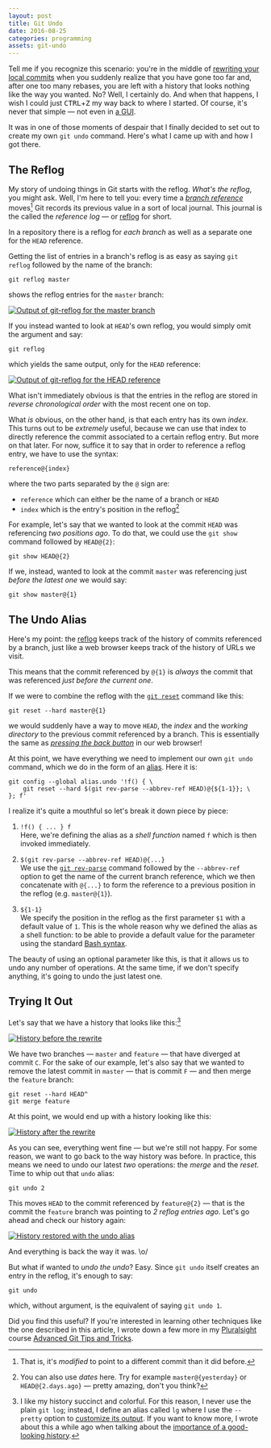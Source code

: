 ```yaml
---
layout: post
title: Git Undo
date: 2016-08-25
categories: programming
assets: git-undo
---
```


Tell me if you recognize this scenario: you're in the middle of [rewriting your local commits](http://megakemp.com/2014/08/14/the-importance-of-a-good-looking-history) when you suddenly realize that you have gone too far and, after one too many rebases, you are left with a history that looks nothing like the way you wanted. No? Well, I certainly do. And when that happens, I wish I could just <kbd>CTRL</kbd>+<kbd>Z</kbd> my way back to where I started. Of course, it's never that simple — not even in [a GUI](https://vimeo.com/171317261).

It was in one of those moments of despair that I finally decided to set out to create my own `git undo` command. Here's what I came up with and how I got there.

## The Reflog

My story of undoing things in Git starts with the reflog. _What's the reflog_, you might ask. Well, I'm here to tell you: every time a [_branch reference_](https://git-scm.com/book/en/v2/Git-Internals-Git-References) moves[^1] Git records its previous value in a sort of local journal. This journal is the called the _reference log_ — or [reflog][reflog-doc] for short.

In a repository there is a reflog for _each branch_ as well as a separate one for the `HEAD` reference.

Getting the list of entries in a branch's reflog is as easy as saying `git reflog` followed by the name of the branch:

    git reflog master

shows the reflog entries for the `master` branch:

<a href="{{ site.url }}/assets/{{ page.assets }}/git-reflog-master.png">
<img src="{{ site.url }}/assets/{{ page.assets }}/git-reflog-master.png"
     alt="Output of git-reflog for the master branch"
     title="Output of git-reflog for the master branch"
     class="screenshot" />
</a>

If you instead wanted to look at `HEAD`'s own reflog, you would simply omit the argument and say:

    git reflog

which yields the same output, only for the `HEAD` reference:

<a href="{{ site.url }}/assets/{{ page.assets }}/git-reflog-head.png">
<img src="{{ site.url }}/assets/{{ page.assets }}/git-reflog-head.png"
     alt="Output of git-reflog for the HEAD reference"
     title="Output of git-reflog for the HEAD reference"
     class="screenshot" />
</a>

What isn't immediately obvious is that the entries in the reflog are stored in _reverse chronological order_ with the most recent one on top.

What _is_ obvious, on the other hand, is that each entry has its own _index_. This turns out to be _extremely_ useful, because we can use that index to directly reference the commit associated to a certain reflog entry. But more on that later. For now, suffice it to say that in order to reference a reflog entry, we have to use the syntax:

    reference@{index}

where the two parts separated by the `@` sign are:

- `reference` which can either be the name of a branch or `HEAD`
- `index` which is the entry's position in the reflog[^2]

For example, let's say that we wanted to look at the commit `HEAD` was referencing _two positions ago_. To do that, we could use the `git show` command followed by `HEAD@{2}`:

    git show HEAD@{2}

If we, instead, wanted to look at the commit `master` was referencing just _before the latest one_ we would say:

    git show master@{1}

## The Undo Alias

Here's my point: the [reflog][reflog-doc] keeps track of the history of commits referenced by a branch, just like a web browser keeps track of the history of URLs we visit.

<div class="note">
<p>
<i class="fa fa-bullhorn fa-2x pull-left"></i>
This means that the commit referenced by <code>@{1}</code> is <em>always</em> the commit that was referenced <em>just before the current one</em>.
</p>
</div>

If we were to combine the reflog with the [`git reset`](https://git-scm.com/docs/git-reset) command like this:

    git reset --hard master@{1}

we would suddenly have a way to move `HEAD`, the _index_ and the _working directory_ to the previous commit referenced by a branch. This is essentially the same as [_pressing the back button_](http://stackoverflow.com/q/1313788/26396) in our web browser!

At this point, we have everything we need to implement our own `git undo` command, which we do in the form of an [alias][alias-doc]. Here it is:

```shell
git config --global alias.undo '!f() { \
    git reset --hard $(git rev-parse --abbrev-ref HEAD)@{${1-1}}; \
}; f'
```

I realize it's quite a mouthful so let's break it down piece by piece:

1. `!f() { ... } f`<br/>
Here, we're defining the alias as a _shell function_ named `f` which is then invoked immediately.

2. `$(git rev-parse --abbrev-ref HEAD)@{...}`<br/>
We use the [`git rev-parse`][rev-parse-doc] command followed by the `--abbrev-ref` option to get the name of the current branch reference, which we then concatenate with `@{...}` to form the reference to a previous position in the reflog (e.g. `master@{1}`).

3. `${1-1}`<br/>
We specify the position in the reflog as the first parameter `$1` with a default value of `1`. This is the whole reason why we defined the alias as a shell function: to be able to provide a default value for the parameter using the standard [Bash syntax](http://www.gnu.org/software/bash/manual/bashref.html#Shell-Parameter-Expansion).

The beauty of using an optional parameter like this, is that it allows us to undo any number of operations. At the same time, if we don't specify anything, it's going to undo the just latest one.

## Trying It Out

Let's say that we have a history that looks like this:[^3]

<a href="{{ site.url }}/assets/{{ page.assets }}/git-lg-before.png">
<img src="{{ site.url }}/assets/{{ page.assets }}/git-lg-before.png"
     alt="History before the rewrite"
     title="History before the rewrite"
     class="screenshot" />
</a>

We have two branches — `master` and `feature` — that have diverged at commit `C`. For the sake of our example, let's also say that we wanted to remove the latest commit in `master` — that is commit `F` — and then merge the `feature` branch:

    git reset --hard HEAD^
    git merge feature

At this point, we would end up with a history looking like this:

<a href="{{ site.url }}/assets/{{ page.assets }}/git-lg-after.png">
<img src="{{ site.url }}/assets/{{ page.assets }}/git-lg-after.png"
     alt="History after the rewrite"
     title="History after the rewrite"
     class="screenshot" />
</a>

As you can see, everything went fine — but we're still not happy. For some reason, we want to go back to the way history was before. In practice, this means we need to undo our latest _two_ operations: the _merge_ and the _reset_. Time to whip out that `undo` alias:

    git undo 2

This moves `HEAD` to the commit referenced by `feature@{2}` — that is the commit the `feature` branch was pointing to _2 reflog entries ago_. Let's go ahead and check our history again:

<a href="{{ site.url }}/assets/{{ page.assets }}/git-lg-restored.png">
<img src="{{ site.url }}/assets/{{ page.assets }}/git-lg-restored.png"
     alt="History restored with the undo alias"
     title="History restored with the undo alias"
     class="screenshot" />
</a>

And everything is back the way it was. \o/

But what if wanted to _undo the undo_? Easy. Since `git undo` itself creates an entry in the reflog, it's enough to say:

    git undo

which, without argument, is the equivalent of saying `git undo 1`.

<div class="note">
<p>
<i class="fa fa-play-circle-o fa-2x pull-left pull-left-three-lines"></i>
Did you find this useful? If you're interested in learning other techniques like the one described in this article, I wrote down a few more in my <a href="http://bit.ly/ps-enrico-campidoglio">Pluralsight</a> course <a href="http://bit.ly/git-tips-tricks">Advanced Git Tips and Tricks</a>.
</p>
</div>

[^1]: That is, it's _modified_ to point to a different commit than it did before.
[^2]: You can also use _dates_ here. Try for example `master@{yesterday}` or `HEAD@{2.days.ago}` — pretty amazing, don't you think?
[^3]: I like my history succinct and colorful. For this reason, I never use the plain `git log`; instead, I define an alias called `lg` where I use the `--pretty` option to [customize its output](https://git-scm.com/docs/pretty-formats). If you want to know more, I wrote about this a while ago when talking about the [importance of a good-looking history](http://megakemp.com/2014/08/14/the-importance-of-a-good-looking-history).

[reflog-doc]: https://git-scm.com/docs/git-reflog
[alias-doc]: https://git-scm.com/book/en/v2/Git-Basics-Git-Aliases
[rev-parse-doc]: https://git-scm.com/docs/git-rev-parse
